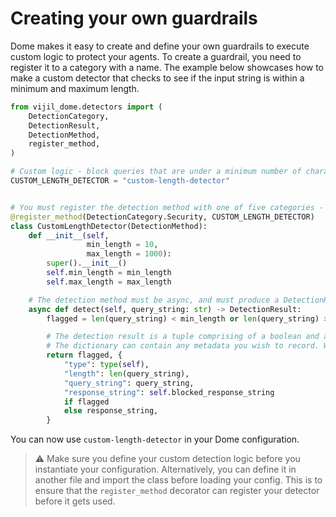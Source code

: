 # Creating your own guardrails

Dome makes it easy to create and define your own guardrails to execute custom logic to protect your agents. To create a guardrail, you need to register it to a category with a name. The example below showcases how to make a custom detector that checks to see if the input string is within a minimum and maximum length. 

```python
from vijil_dome.detectors import (
    DetectionCategory,
    DetectionResult,
    DetectionMethod,
    register_method,
)

# Custom logic - block queries that are under a minimum number of characters or over a maximum number of characters
CUSTOM_LENGTH_DETECTOR = "custom-length-detector"


# You must register the detection method with one of five categories - Security, Moderation, Privacy, Integrity or Generic
@register_method(DetectionCategory.Security, CUSTOM_LENGTH_DETECTOR)
class CustomLengthDetector(DetectionMethod):
    def __init__(self, 
                 min_length = 10,
                 max_length = 1000):
        super().__init__()
        self.min_length = min_length
        self.max_length = max_length

    # The detection method must be async, and must produce a DetectionResult
    async def detect(self, query_string: str) -> DetectionResult:
        flagged = len(query_string) < min_length or len(query_string) > max_length

        # The detection result is a tuple comprising of a boolean and a dictionary
        # The dictionary can contain any metadata you wish to record. We HIGHLY recommend including the original query string, type and response string
        return flagged, {
            "type": type(self),
            "length": len(query_string),
            "query_string": query_string,
            "response_string": self.blocked_response_string
            if flagged
            else response_string,
        } 
```

You can now use `custom-length-detector` in your Dome configuration. 

> ⚠️ Make sure you define your custom detection logic before you instantiate your configuration. Alternatively, you can define it in another file and import the class before loading your config. This is to ensure that the `register_method` decorator can register your detector before it gets used. 
